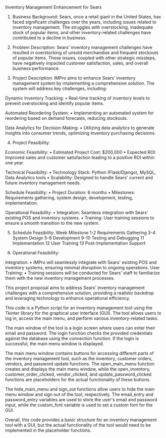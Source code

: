 
Inventory Management Enhancement for Sears


1. Business Background:
Sears, once a retail giant in the United States, has faced significant challenges over the years, including issues related to inventory management. The struggles with overstocking, inadequate stock of popular items, and other inventory-related challenges have contributed to a decline in business.

2. Problem Description:
Sears' inventory management challenges have resulted in overstocking of unsold merchandise and frequent stockouts of popular items. These issues, coupled with other strategic missteps, have negatively impacted customer satisfaction, sales, and overall business performance.

3. Project Description:
IMPro aims to enhance Sears' inventory management system by implementing a comprehensive solution. The system will address key challenges, including:

Dynamic Inventory Tracking:
•	Real-time tracking of inventory levels to prevent overstocking and identify popular items.

Automated Reordering System:
•	Implementing an automated system for reordering based on demand forecasts, reducing stockouts.

Data Analytics for Decision-Making:
•	Utilizing data analytics to generate insights into consumer trends, optimizing inventory purchasing decisions.

4. Project Feasibility:

 Economic Feasibility:
•	Estimated Project Cost: $200,000
•	Expected ROI: Improved sales and customer satisfaction leading to a positive ROI within one year.

Technical Feasibility:
•	Technology Stack: Python (Flask/Django), MySQL, Data Analytics tools
•	Scalability: Designed to handle Sears' current and future inventory management needs.

Schedule Feasibility:
•	Project Duration: 6 months
•	Milestones: Requirements gathering, system design, development, testing, implementation.



Operational Feasibility:
•	Integration: Seamless integration with Sears' existing POS and inventory systems.
•	Training: User training sessions to ensure a smooth transition to the new system.

5. Schedule Feasibility:
Week	Milestone
1-2	Requirements Gathering
3-4	System Design
5-8	Development
9-10	Testing and Debugging
11	Implementation
12	User Training
13	Post-Implementation Support

6. Operational Feasibility:

Integration:
•	IMPro will seamlessly integrate with Sears' existing POS and inventory systems, ensuring minimal disruption to ongoing operations.
User Training:
•	Training sessions will be conducted for Sears' staff to familiarize them with the new inventory management processes.

This project proposal aims to address Sears' inventory management challenges with a comprehensive solution, providing a realistic backdrop and leveraging technology to enhance operational efficiency.


This code is a Python script for an inventory management tool using the Tkinter library for the graphical user interface (GUI). The tool allows users to log in, access the main menu, and perform various inventory-related tasks.

The main window of the tool is a login screen where users can enter their email and password. The login function checks the provided credentials against the database using the connection function. If the login is successful, the main menu window is displayed.

The main menu window contains buttons for accessing different parts of the inventory management tool, such as the inventory, customer orders, vendors, and password update functions. The open_main_menu function creates and displays the main menu window, while the open_inventory, customer_order_clicked, vendor_clicked, and update_password_clicked functions are placeholders for the actual functionality of these buttons.

The hide_main_menu and sign_out functions allow users to hide the main menu window and sign out of the tool, respectively. The email_entry and password_entry variables are used to store the user's email and password input, while the custom_font variable is used to set a custom font for the GUI.

Overall, this code provides a basic structure for an inventory management tool with a GUI, but the actual functionality of the tool would need to be implemented in the placeholder functions.
